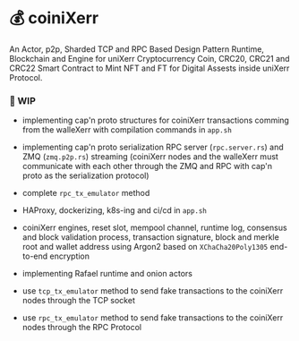 


# 💰 coiniXerr

An Actor, p2p, Sharded TCP and RPC Based Design Pattern Runtime, Blockchain and Engine for uniXerr Cryptocurrency Coin, CRC20, CRC21 and CRC22 Smart Contract to Mint NFT and FT for Digital Assests inside uniXerr Protocol.

### 📌 WIP 

* implementing cap'n proto structures for coiniXerr transactions comming from the walleXerr with compilation commands in `app.sh` 

* implementing cap'n proto serialization RPC server (`rpc.server.rs`) and ZMQ (`zmq.p2p.rs`) streaming (coiniXerr nodes and the walleXerr must communicate with each other through the ZMQ and RPC with cap'n proto as the serialization protocol)

* complete `rpc_tx_emulator` method

* HAProxy, dockerizing, k8s-ing and ci/cd in `app.sh`

* coiniXerr engines, reset slot, mempool channel, runtime log, consensus and block validation process, transaction signature, block and merkle root and wallet address using Argon2 based on `XChaCha20Poly1305` end-to-end encryption

* implementing Rafael runtime and onion actors

* use `tcp_tx_emulator` method to send fake transactions to the coiniXerr nodes through the TCP socket

* use `rpc_tx_emulator` method to send fake transactions to the coiniXerr nodes through the RPC Protocol
